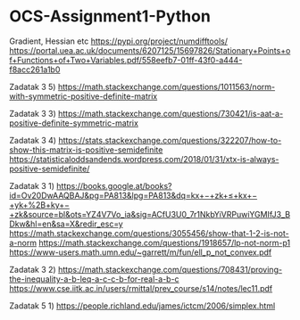 # OCS-Assignment1-Python

Gradient, Hessian etc
https://pypi.org/project/numdifftools/
https://portal.uea.ac.uk/documents/6207125/15697826/Stationary+Points+of+Functions+of+Two+Variables.pdf/558eefb7-01ff-43f0-a444-f8acc261a1b0


Zadatak 3 5)
https://math.stackexchange.com/questions/1011563/norm-with-symmetric-positive-definite-matrix

Zadatak 3 3)
https://math.stackexchange.com/questions/730421/is-aat-a-positive-definite-symmetric-matrix

Zadatak 3 4)
https://stats.stackexchange.com/questions/322207/how-to-show-this-matrix-is-positive-semidefinite
https://statisticaloddsandends.wordpress.com/2018/01/31/xtx-is-always-positive-semidefinite/

Zadatak 3 1)
https://books.google.at/books?id=Ov20DwAAQBAJ&pg=PA813&lpg=PA813&dq=kx+−+zk+≤+kx+−+yk+%2B+ky+−+zk&source=bl&ots=YZ4V7Vo_ia&sig=ACfU3U0_7r1NkbYiVRPuwiYGMIfJ3_BDkw&hl=en&sa=X&redir_esc=y
https://math.stackexchange.com/questions/3055456/show-that-1-2-is-not-a-norm
https://math.stackexchange.com/questions/1918657/lp-not-norm-p1
https://www-users.math.umn.edu/~garrett/m/fun/ell_p_not_convex.pdf

Zadatak 3 2)
https://math.stackexchange.com/questions/708431/proving-the-inequality-a-b-leq-a-c-c-b-for-real-a-b-c
https://www.cse.iitk.ac.in/users/rmittal/prev_course/s14/notes/lec11.pdf


Zadatak 5 1)
https://people.richland.edu/james/ictcm/2006/simplex.html
